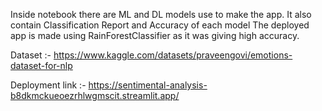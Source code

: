 Inside notebook there are ML and DL models use to make the app. It also contain Classification Report and Accuracy of each model
The deployed app is made using RainForestClassifier as it was giving high accuracy.


Dataset :- https://www.kaggle.com/datasets/praveengovi/emotions-dataset-for-nlp


Deployment link :- https://sentimental-analysis-b8dkmckueoezrhlwgmscit.streamlit.app/
